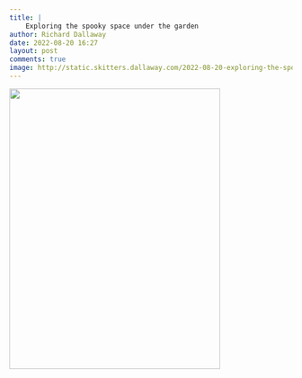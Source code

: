```yaml
---
title: |
    Exploring the spooky space under the garden
author: Richard Dallaway
date: 2022-08-20 16:27
layout: post
comments: true
image: http://static.skitters.dallaway.com/2022-08-20-exploring-the-spooky-space-under-the-garden-fullsize-0.jpeg
---
```


<a href="http://static.skitters.dallaway.com/2022-08-20-exploring-the-spooky-space-under-the-garden-fullsize-0.jpeg"><img src="http://static.skitters.dallaway.com/2022-08-20-exploring-the-spooky-space-under-the-garden-thumb-0.jpeg" width="375" height="500"></a>



